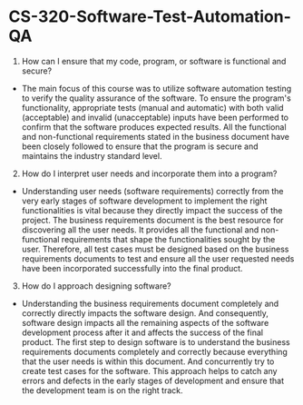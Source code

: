 # CS-320-Software-Test-Automation-QA

1. How can I ensure that my code, program, or software is functional and secure?
- The main focus of this course was to utilize software automation testing to verify the quality assurance of the software. To ensure the program's functionality, appropriate tests (manual and automatic) with both valid (acceptable) and invalid (unacceptable) inputs have been performed to confirm that the software produces expected results. All the functional and non-functional requirements stated in the business document have been closely followed to ensure that the program is secure and maintains the industry standard level.

2. How do I interpret user needs and incorporate them into a program?
- Understanding user needs (software requirements) correctly from the very early stages of software development to implement the right functionalities is vital because they directly impact the success of the project. The business requirements document is the best resource for discovering all the user needs. It provides all the functional and non-functional requirements that shape the functionalities sought by the user. Therefore, all test cases must be designed based on the business requirements documents to test and ensure all the user requested needs have been incorporated successfully into the final product.

3. How do I approach designing software?
- Understanding the business requirements document completely and correctly directly impacts the software design. And consequently, software design impacts all the remaining aspects of the software development process after it and affects the success of the final product. The first step to design software is to understand the business requirements documents completely and correctly because everything that the user needs is within this document. And concurrently try to create test cases for the software. This approach helps to catch any errors and defects in the early stages of development and ensure that the development team is on the right track. 
